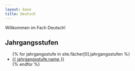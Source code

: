 ```yaml
---
layout: base
title: Deutsch
---
```


<p>Willkommen im Fach Deutsch!</p>

<h2>Jahrgangsstufen</h2>

<ul>
  {% for jahrgangsstufe in site.fächer[0].jahrgangsstufen %}
    <li>
      <a href="/deutsch/{{ jahrgangsstufe.name | lower }}">{{ jahrgangsstufe.name }}</a>
    </li>
  {% endfor %}
</ul>
